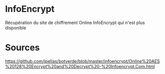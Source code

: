 # InfoEncrypt
Récupération du site de chiffrement Online InfoEncrypt qui n'est plus disponible




# Sources

https://github.com/jpelias/botverde/blob/master/infoencrypt/Online%20AES%20128%20Encrypt%20and%20Decrypt%20-%20Infoencrypt.Com.html
